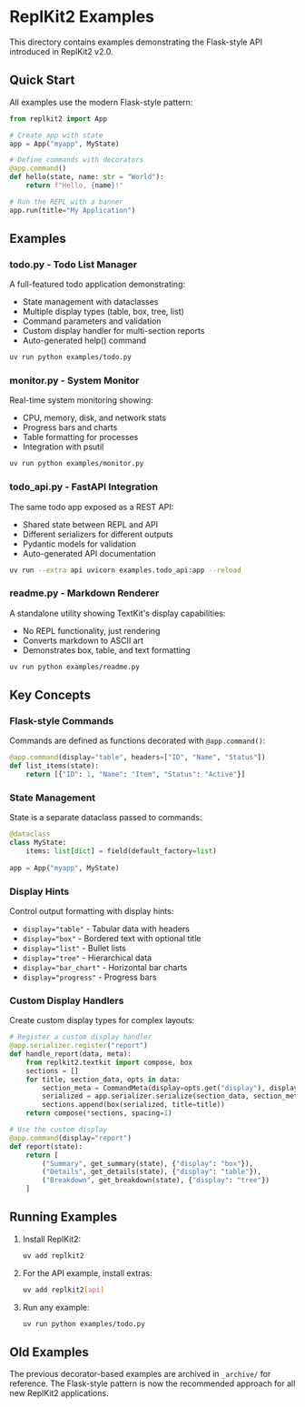 # ReplKit2 Examples

This directory contains examples demonstrating the Flask-style API introduced in ReplKit2 v2.0.

## Quick Start

All examples use the modern Flask-style pattern:

```python
from replkit2 import App

# Create app with state
app = App("myapp", MyState)

# Define commands with decorators
@app.command()
def hello(state, name: str = "World"):
    return f"Hello, {name}!"

# Run the REPL with a banner
app.run(title="My Application")
```

## Examples

### todo.py - Todo List Manager
A full-featured todo application demonstrating:
- State management with dataclasses
- Multiple display types (table, box, tree, list)
- Command parameters and validation
- Custom display handler for multi-section reports
- Auto-generated help() command

```bash
uv run python examples/todo.py
```

### monitor.py - System Monitor
Real-time system monitoring showing:
- CPU, memory, disk, and network stats
- Progress bars and charts
- Table formatting for processes
- Integration with psutil

```bash
uv run python examples/monitor.py
```

### todo_api.py - FastAPI Integration
The same todo app exposed as a REST API:
- Shared state between REPL and API
- Different serializers for different outputs
- Pydantic models for validation
- Auto-generated API documentation

```bash
uv run --extra api uvicorn examples.todo_api:app --reload
```

### readme.py - Markdown Renderer
A standalone utility showing TextKit's display capabilities:
- No REPL functionality, just rendering
- Converts markdown to ASCII art
- Demonstrates box, table, and text formatting

```bash
uv run python examples/readme.py
```

## Key Concepts

### Flask-style Commands
Commands are defined as functions decorated with `@app.command()`:

```python
@app.command(display="table", headers=["ID", "Name", "Status"])
def list_items(state):
    return [{"ID": 1, "Name": "Item", "Status": "Active"}]
```

### State Management
State is a separate dataclass passed to commands:

```python
@dataclass
class MyState:
    items: list[dict] = field(default_factory=list)
    
app = App("myapp", MyState)
```

### Display Hints
Control output formatting with display hints:

- `display="table"` - Tabular data with headers
- `display="box"` - Bordered text with optional title
- `display="list"` - Bullet lists
- `display="tree"` - Hierarchical data
- `display="bar_chart"` - Horizontal bar charts
- `display="progress"` - Progress bars

### Custom Display Handlers
Create custom display types for complex layouts:

```python
# Register a custom display handler
@app.serializer.register("report")
def handle_report(data, meta):
    from replkit2.textkit import compose, box
    sections = []
    for title, section_data, opts in data:
        section_meta = CommandMeta(display=opts.get("display"), display_opts=opts)
        serialized = app.serializer.serialize(section_data, section_meta)
        sections.append(box(serialized, title=title))
    return compose(*sections, spacing=1)

# Use the custom display
@app.command(display="report")
def report(state):
    return [
        ("Summary", get_summary(state), {"display": "box"}),
        ("Details", get_details(state), {"display": "table"}),
        ("Breakdown", get_breakdown(state), {"display": "tree"})
    ]
```

## Running Examples

1. Install ReplKit2:
   ```bash
   uv add replkit2
   ```

2. For the API example, install extras:
   ```bash
   uv add replkit2[api]
   ```

3. Run any example:
   ```bash
   uv run python examples/todo.py
   ```

## Old Examples

The previous decorator-based examples are archived in `_archive/` for reference. The Flask-style pattern is now the recommended approach for all new ReplKit2 applications.